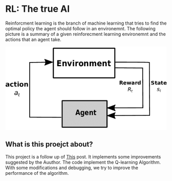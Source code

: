 # RL: The true AI

Reinforcment learning is the branch of machine learning that tries to find the optimal policy the agent should follow in an environemnt.
The following picture is a summary of a given reinforecment learning environemnt and the actions that an agent take.

![image.png](Reinforcement-Learning-Agent-and-Environment.png)


## What is this proejct about?

This project is a follow up of [This](https://www.learndatasci.com/tutorials/reinforcement-q-learning-scratch-python-openai-gym/) post. It implements some improvements suggested by the Auuthor.
The code implement the Q-learning Algorithm. With some modifications and debugging, we try to improve the performance of the algorithm.


